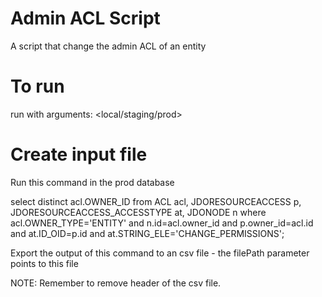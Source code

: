 # Admin ACL Script
A script that change the admin ACL of an entity

# To run
run with arguments: <local/staging/prod> <synapseAdminUsername> <apiKey> <filePath>

# Create input file
Run this command in the prod database

select distinct acl.OWNER_ID
from ACL acl, JDORESOURCEACCESS p, JDORESOURCEACCESS_ACCESSTYPE at, JDONODE n
where acl.OWNER_TYPE='ENTITY' and n.id=acl.owner_id and
p.owner_id=acl.id and at.ID_OID=p.id and at.STRING_ELE='CHANGE_PERMISSIONS';

Export the output of this command to an csv file - the filePath parameter points to this file

NOTE: Remember to remove header of the csv file.
